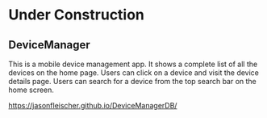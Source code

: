 # Under Construction

## DeviceManager

This is a mobile device management app. It shows a complete list of all the devices on the home page. Users can click on a device and visit the device details page. Users can search for a device from the top search bar on the home screen.


https://jasonfleischer.github.io/DeviceManagerDB/
